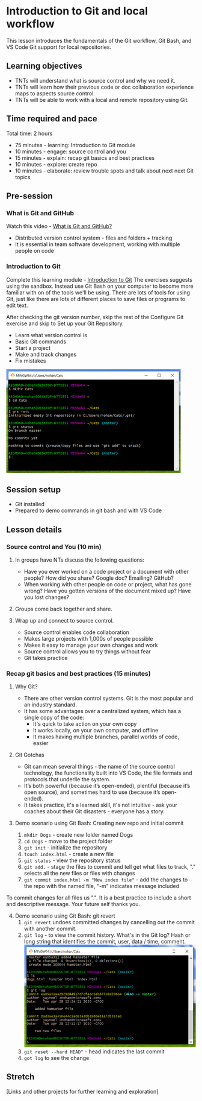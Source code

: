 # Introduction to Git and local workflow

This lesson introduces the fundamentals of the Git workflow, Git Bash, and VS Code Git support for local repositories.

## Learning objectives

* TNTs will understand what is source control and why we need it.
* TNTs will learn how their previous code or doc collaboration experience maps to aspects source control.
* TNTs will be able to work with a local and remote repository using Git.

## Time required and pace

Total time: 2 hours

* 75 minutes - learning: Introduction to Git module
* 10 minutes - engage: source control and you
* 15 minutes - explain: recap git basics and best practices
* 10 minutes - explore: create repo
* 10 minutes - elaborate: review trouble spots and talk about next next Git topics

## Pre-session

### What is Git and GitHub

Watch this video - [What is Git and GitHub?](https://www.youtube.com/watch?v=uUuTYDg9XoI)

* Distributed version control system - files and folders + tracking
* It is essential in team software development, working with multiple people on code

### Introduction to Git

Complete this learning module - [Introduction to Git](https://docs.microsoft.com/en-us/learn/modules/intro-to-git/)
The exercises suggests using the sandbox. Instead use Git Bash on your computer to become more familiar with on of the tools we'll be using. There are lots of tools for using Git, just like there are lots of different places to save files or programs to edit text.

After checking the git version number, skip the rest of the Configure Git exercise and skip to Set up your Git Repository.

* Learn what version control is
* Basic Git commands
* Start a project
* Make and track changes
* Fix mistakes

![Git Bash](gitBash.png)

## Session setup

* Git installed
* Prepared to demo commands in git bash and with VS Code

## Lesson details

### Source control and You (10 min)

1. In groups have NTs discuss the following questions:
   * Have you ever worked on a code project or a document with other people? How did you share? Google doc? Emailing? GitHub?
   * When working with other people on code or project, what has gone wrong? Have you gotten versions of the document mixed up? Have you lost changes?

2. Groups come back together and share.

3. Wrap up and connect to source control.
   * Source control enables code collaboration
   * Makes large projects with 1,000s of people possible
   * Makes it easy to manage your own changes and work
   * Source control allows you to try things without fear
   * Git takes practice

### Recap git basics and best practices (15 minutes)

1. Why Git?
   * There are other version control systems. Git is the most popular and an industry standard.
   * It has some advantages over a centralized system, which has a single copy of the code:
       * It's quick to take action on your own copy
       * It works locally, on your own computer, and offline
       * It makes having multiple branches, parallel worlds of code, easier

2. Git Gotchas
   * Git can mean several things - the name of the source control technology, the functionality built into VS Code, the file formats and protocols that underlie the system.
   * It’s both powerful (because it’s open-ended), plentiful (because it’s open source), and sometimes hard to use (because it’s open-ended).
   * It takes practice, it's a learned skill, it's not intuitive - ask your coaches about their Git disasters - everyone has a story.

3. Demo scenario using Git Bash: Creating new repo and initial commit
    1. `mkdir Dogs` - create new folder named Dogs
    2. `cd Dogs` - move to the project folder
    3. `git init` - initialize the repository
    4. `touch index.html` - create a new file
    5. `git status` - view the repository status
    6. `git add.` - stage the files to commit and tell get what files to track, "." selects all the new files or files with changes
    7. `git commit index.html -m "New index file"` - add the changes to the repo with the named file, "-m" indicates message included

To commit changes for all files us ".". It is a best practice to include a short and descriptive message. Your future self thanks you.

4. Demo scenario using Git Bash: git revert
    1. `git revert` undoes committed changes by cancelling out the commit with another commit.
    2. `git log` - to view the commit history. What's in the Git log? Hash or long string that identifies the commit, user, data / time, comment.
    ![Git log](gitLog.png)
    3. `git reset --hard HEAD^` - head indicates the last commit
    4. `got log` to see the change

## Stretch

[Links and other projects for further learning and exploration]